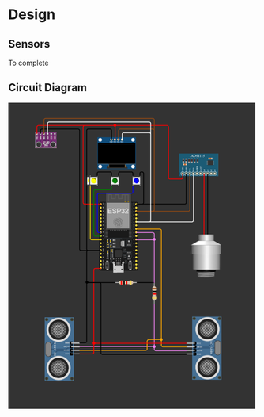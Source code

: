# Design
## Sensors
To complete

## Circuit Diagram
<img src="./diagrams/Circuit%20Diagram.png" alt="Circuit Diagram" width="500"/>
